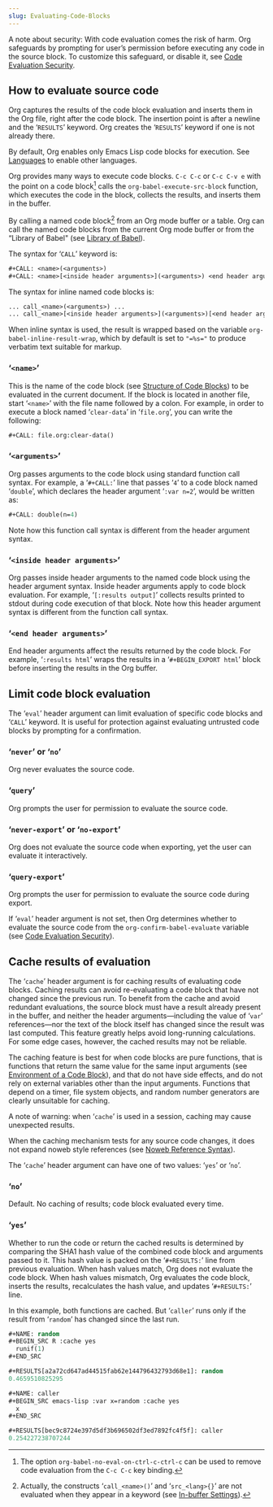 ```yaml
---
slug: Evaluating-Code-Blocks
---
```


A note about security: With code evaluation comes the risk of harm. Org safeguards by prompting for user’s permission before executing any code in the source block. To customize this safeguard, or disable it, see [Code Evaluation Security](/docs/org/Code-Evaluation-Security).

## How to evaluate source code

Org captures the results of the code block evaluation and inserts them in the Org file, right after the code block. The insertion point is after a newline and the ‘`RESULTS`’ keyword. Org creates the ‘`RESULTS`’ keyword if one is not already there.

By default, Org enables only Emacs Lisp code blocks for execution. See [Languages](/docs/org/Languages) to enable other languages.

Org provides many ways to execute code blocks. `C-c C-c` or `C-c C-v e` with the point on a code block[^1] calls the `org-babel-execute-src-block` function, which executes the code in the block, collects the results, and inserts them in the buffer.

By calling a named code block[^2] from an Org mode buffer or a table. Org can call the named code blocks from the current Org mode buffer or from the “Library of Babel" (see [Library of Babel](/docs/org/Library-of-Babel)).

The syntax for ‘`CALL`’ keyword is:

```lisp
#+CALL: <name>(<arguments>)
#+CALL: <name>[<inside header arguments>](<arguments>) <end header arguments>
```

The syntax for inline named code blocks is:

```lisp
... call_<name>(<arguments>) ...
... call_<name>[<inside header arguments>](<arguments>)[<end header arguments>] ...
```

When inline syntax is used, the result is wrapped based on the variable `org-babel-inline-result-wrap`, which by default is set to `"=%s="` to produce verbatim text suitable for markup.

### ‘`<name>`’

This is the name of the code block (see [Structure of Code Blocks](/docs/org/Structure-of-Code-Blocks)) to be evaluated in the current document. If the block is located in another file, start ‘`<name>`’ with the file name followed by a colon. For example, in order to execute a block named ‘`clear-data`’ in ‘`file.org`’, you can write the following:

```lisp
#+CALL: file.org:clear-data()
```

### ‘`<arguments>`’

Org passes arguments to the code block using standard function call syntax. For example, a ‘`#+CALL:`’ line that passes ‘`4`’ to a code block named ‘`double`’, which declares the header argument ‘`:var n=2`’, would be written as:

```lisp
#+CALL: double(n=4)
```

Note how this function call syntax is different from the header argument syntax.

### ‘`<inside header arguments>`’

Org passes inside header arguments to the named code block using the header argument syntax. Inside header arguments apply to code block evaluation. For example, ‘`[:results output]`’ collects results printed to stdout during code execution of that block. Note how this header argument syntax is different from the function call syntax.

### ‘`<end header arguments>`’

End header arguments affect the results returned by the code block. For example, ‘`:results html`’ wraps the results in a ‘`#+BEGIN_EXPORT html`’ block before inserting the results in the Org buffer.

## Limit code block evaluation

The ‘`eval`’ header argument can limit evaluation of specific code blocks and ‘`CALL`’ keyword. It is useful for protection against evaluating untrusted code blocks by prompting for a confirmation.

### ‘`never`’ or ‘`no`’

Org never evaluates the source code.

### ‘`query`’

Org prompts the user for permission to evaluate the source code.

### ‘`never-export`’ or ‘`no-export`’

Org does not evaluate the source code when exporting, yet the user can evaluate it interactively.

### ‘`query-export`’

Org prompts the user for permission to evaluate the source code during export.

If ‘`eval`’ header argument is not set, then Org determines whether to evaluate the source code from the `org-confirm-babel-evaluate` variable (see [Code Evaluation Security](/docs/org/Code-Evaluation-Security)).

## Cache results of evaluation

The ‘`cache`’ header argument is for caching results of evaluating code blocks. Caching results can avoid re-evaluating a code block that have not changed since the previous run. To benefit from the cache and avoid redundant evaluations, the source block must have a result already present in the buffer, and neither the header arguments—including the value of ‘`var`’ references—nor the text of the block itself has changed since the result was last computed. This feature greatly helps avoid long-running calculations. For some edge cases, however, the cached results may not be reliable.

The caching feature is best for when code blocks are pure functions, that is functions that return the same value for the same input arguments (see [Environment of a Code Block](/docs/org/Environment-of-a-Code-Block)), and that do not have side effects, and do not rely on external variables other than the input arguments. Functions that depend on a timer, file system objects, and random number generators are clearly unsuitable for caching.

A note of warning: when ‘`cache`’ is used in a session, caching may cause unexpected results.

When the caching mechanism tests for any source code changes, it does not expand noweb style references (see [Noweb Reference Syntax](/docs/org/Noweb-Reference-Syntax)).

The ‘`cache`’ header argument can have one of two values: ‘`yes`’ or ‘`no`’.

### ‘`no`’

Default. No caching of results; code block evaluated every time.

### ‘`yes`’

Whether to run the code or return the cached results is determined by comparing the SHA1 hash value of the combined code block and arguments passed to it. This hash value is packed on the ‘`#+RESULTS:`’ line from previous evaluation. When hash values match, Org does not evaluate the code block. When hash values mismatch, Org evaluates the code block, inserts the results, recalculates the hash value, and updates ‘`#+RESULTS:`’ line.

In this example, both functions are cached. But ‘`caller`’ runs only if the result from ‘`random`’ has changed since the last run.

```lisp
#+NAME: random
#+BEGIN_SRC R :cache yes
  runif(1)
#+END_SRC

#+RESULTS[a2a72cd647ad44515fab62e144796432793d68e1]: random
0.4659510825295

#+NAME: caller
#+BEGIN_SRC emacs-lisp :var x=random :cache yes
  x
#+END_SRC

#+RESULTS[bec9c8724e397d5df3b696502df3ed7892fc4f5f]: caller
0.254227238707244
```

[^1]: The option `org-babel-no-eval-on-ctrl-c-ctrl-c` can be used to remove code evaluation from the `C-c C-c` key binding.

[^2]: Actually, the constructs ‘`call_<name>()`’ and ‘`src_<lang>{}`’ are not evaluated when they appear in a keyword (see [In-buffer Settings](/docs/org/In_002dbuffer-Settings)).
